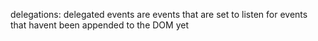 delegations: 
delegated events are events that are set to listen for events that havent been appended to the DOM yet

